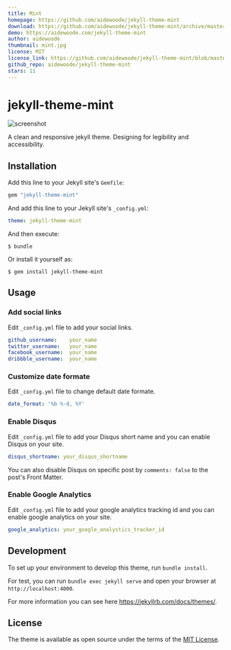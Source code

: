 ```yaml
---
title: Mint
homepage: https://github.com/aidewoode/jekyll-theme-mint
download: https://github.com/aidewoode/jekyll-theme-mint/archive/master.zip
demo: https://aidewoode.com/jekyll-theme-mint
author: aidewoode
thumbnail: mint.jpg
license: MIT 
license_link: https://github.com/aidewoode/jekyll-theme-mint/blob/master/LICENSE
github_repo: aidewoode/jekyll-theme-mint
stars: 11
---
```


# jekyll-theme-mint

![screenshot](https://raw.github.com/aidewoode/jekyll-theme-mint/master/screenshot.png)

A clean and responsive jekyll theme. Designing for legibility and accessibility.

## Installation

Add this line to your Jekyll site's `Gemfile`:

```ruby
gem "jekyll-theme-mint"
```

And add this line to your Jekyll site's `_config.yml`:

```yaml
theme: jekyll-theme-mint
```

And then execute:

    $ bundle

Or install it yourself as:

    $ gem install jekyll-theme-mint

## Usage

### Add social links

Edit `_config.yml` file to add your social links.

```yaml
github_username:    your_name
twitter_username:   your_name
facebook_username:  your_name
dribbble_username:  your_name
```

### Customize date formate

Edit `_config.yml` file to change default date formate.

```yaml
date_format: '%b %-d, %Y'
```

### Enable Disqus

Edit `_config.yml` file to add your Disqus short name and you can enable Disqus on your site.

```yaml
disqus_shortname: your_disqus_shortname
```

You can also disable Disqus on specific post by `comments: false` to the post's Front Matter.

### Enable Google Analytics

Edit `_config.yml` file to add your google analytics tracking id and you can enable google analytics on your site.

```yaml
google_analytics: your_google_analystics_tracker_id
```


## Development

To set up your environment to develop this theme, run `bundle install`.

For test, you can run `bundle exec jekyll serve` and open your browser at `http://localhost:4000`.

For more information you can see here <https://jekyllrb.com/docs/themes/>.

## License

The theme is available as open source under the terms of the [MIT License](https://opensource.org/licenses/MIT).
